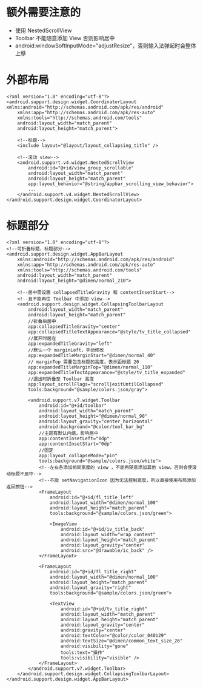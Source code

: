 # 额外需要注意的
* 使用 NestedScrollView
* Toolbar 不能随意添加 View 否则影响居中
* android:windowSoftInputMode="adjustResize"，否则输入法弹起时会整体上移
# 外部布局
    <?xml version="1.0" encoding="utf-8"?>
    <android.support.design.widget.CoordinatorLayout xmlns:android="http://schemas.android.com/apk/res/android"
        xmlns:app="http://schemas.android.com/apk/res-auto"
        xmlns:tools="http://schemas.android.com/tools"
        android:layout_width="match_parent"
        android:layout_height="match_parent">

        <!--标题-->
        <include layout="@layout/layout_collapsing_title" />

        <!--滚动 view-->
        <android.support.v4.widget.NestedScrollView
            android:id="@+id/view_group_scrollable"
            android:layout_width="match_parent"
            android:layout_height="match_parent"
            app:layout_behavior="@string/appbar_scrolling_view_behavior">
            ...
        </android.support.v4.widget.NestedScrollView>
    </android.support.design.widget.CoordinatorLayout>
# 标题部分
    <?xml version="1.0" encoding="utf-8"?>
    <!--可折叠标题，标题部分-->
    <android.support.design.widget.AppBarLayout
        xmlns:android="http://schemas.android.com/apk/res/android"
        xmlns:app="http://schemas.android.com/apk/res-auto"
        xmlns:tools="http://schemas.android.com/tools"
        android:layout_width="match_parent"
        android:layout_height="@dimen/normal_210">

        <!--居中需设置 collapsedTitleGravity 和 contentInsetStart-->
        <!--且不能再往 Toolbar 中添加 view-->
        <android.support.design.widget.CollapsingToolbarLayout
            android:layout_width="match_parent"
            android:layout_height="match_parent"
            //折叠后居中
            app:collapsedTitleGravity="center"
            app:collapsedTitleTextAppearance="@style/tv_title_collapsed"
            //展开时居左
            app:expandedTitleGravity="left"
            //默认一个 marginLeft，手动修改
            app:expandedTitleMarginStart="@dimen/normal_40"
            // marginTop 需要包含标题的高度，表示距标题 20
            app:expandedTitleMarginTop="@dimen/normal_110"
            app:expandedTitleTextAppearance="@style/tv_title_expanded"
            //退出时折叠至 Toolbar 高度
            app:layout_scrollFlags="scroll|exitUntilCollapsed"
            tools:background="@sample/colors.json/gray">

            <android.support.v7.widget.Toolbar
                android:id="@+id/toolbar"
                android:layout_width="match_parent"
                android:layout_height="@dimen/normal_90"
                android:layout_gravity="center_horizontal"
                android:background="@color/tool_bar_bg"
                //主题有默认内缩，影响居中
                app:contentInsetLeft="0dp"
                app:contentInsetStart="0dp"
                //固定
                app:layout_collapseMode="pin"
                tools:background="@sample/colors.json/white">
                <!--左右各添加相同宽度的 view ，不能再随意添加其他 view，否则会使滚动标题不居中-->
                <!--不能 setNavigationIcon 因为无法控制宽度，所以直接使用布局添加返回按钮-->
                <FrameLayout
                    android:id="@+id/fl_title_left"
                    android:layout_width="@dimen/normal_100"
                    android:layout_height="match_parent"
                    tools:background="@sample/colors.json/green">

                    <ImageView
                        android:id="@+id/iv_title_back"
                        android:layout_width="wrap_content"
                        android:layout_height="match_parent"
                        android:layout_gravity="center"
                        android:src="@drawable/ic_back" />
                </FrameLayout>

                <FrameLayout
                    android:id="@+id/fl_title_right"
                    android:layout_width="@dimen/normal_100"
                    android:layout_height="match_parent"
                    android:layout_gravity="right"
                    tools:background="@sample/colors.json/green">

                    <TextView
                        android:id="@+id/tv_title_right"
                        android:layout_width="match_parent"
                        android:layout_height="match_parent"
                        android:layout_gravity="center"
                        android:gravity="center"
                        android:textColor="@color/color_040b29"
                        android:textSize="@dimen/common_text_size_26"
                        android:visibility="gone"
                        tools:text="操作"
                        tools:visibility="visible" />
                </FrameLayout>
            </android.support.v7.widget.Toolbar>
        </android.support.design.widget.CollapsingToolbarLayout>
    </android.support.design.widget.AppBarLayout>
